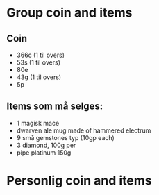 # Group coin and items
## Coin
- 366c (1 til overs)
- 53s (1 til overs)
- 80e
- 43g (1 til overs)
- 5p

## Items som må selges:
- 1 magisk mace
- dwarven ale mug made of hammered electrum
- 9 små gemstones typ (10gp each)
- 3 diamond, 100g per
- pipe platinum 150g

# Personlig coin and items
